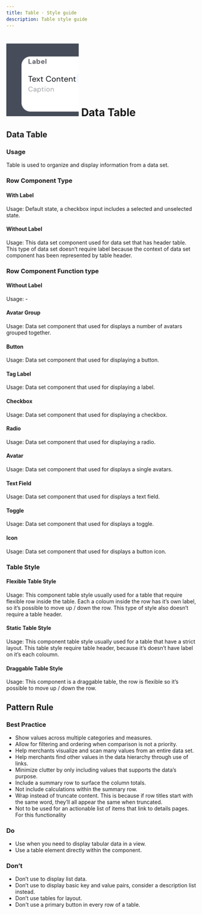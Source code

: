 ```yaml
---
title: Table · Style guide
description: Table style guide
---
```


<script setup>
  import pTable from '../../components/table/Table.vue'
  import pCaption from '../../components/caption/Caption.vue'
  import pLabel from '../../components/label/Label.vue'
  import pAvatar from '../../components/avatar/Avatar.vue'
  import pButton from '../../components/button/Button.vue'
  import pCheckbox from '../../components/checkbox/Checkbox.vue'
  import pRadio from '../../components/radio/Radio.vue'
  import pInput from '../../components/input/Input.vue'
  import pToggle from '../../components/toggle/Toggle.vue'
  import IconMenu from '@privyid/persona-icon/vue/menu-horizontal/20.vue'
  import { defineTable } from '../../components/table'
  import { ref } from 'vue-demi'

  const fields1 = defineTable([
    {
      key: 'label',
      label: 'label',
    }
  ])

  const items1 = ref([
    {
      label: 'Text Content'
    }
  ])

  const fields2 = defineTable([
    {
      key: 'label',
      label: 'label',
      thClass: 'hidden',
    }
  ])

  const items2 = ref([
    {
      id    : 1,
      name  : 'Text Content',
      status: true,
    },
  ])

  const fields3 = defineTable([
    {
      key     : 'id',
      label   : 'PrivyID',
      thClass : 'hidden',
      tdClass : 'self-center'
    },
    {
      key     : 'name',
      label   : 'Name',
      thClass : 'hidden',
      tdClass : 'self-center'
    },
    {
      key     : 'status',
      label   : 'Is Active',
      thClass : 'hidden',
      tdClass : 'self-center'
    },
  ])

  const fields = defineTable([
    {
      key: 'name',
      label: 'Label',
    },
    {
      key: 'avatar',
      label: 'Label',
    },
    {
      key: 'status',
      label: 'Label',
      thClass: 'text-center',
      tdClass: 'text-center'
    },
    {
      key: 'action',
      label: 'Label',
      thClass: 'text-center',
      tdClass: 'text-center'
    }
  ])

  const items = ref([
    {
      name  : 'Text',
      avatar : 'Text',
      status: true,
    },
    {
      name  : 'Text',
      avatar : 'Text',
      status: true,
    },
  ])

  const items3 = ref([
    {
      name  : 'Samuel',
      avatar : 'Text',
      status: true,
    },
    {
      name  : 'Jonathan',
      avatar : 'Text',
      status: true,
    },
    {
      name  : 'Ranthi',
      avatar : 'Text',
      status: true,
    },
  ])

  const selected = ref([])
  const selectedA = ref([])
</script>

<style lang="postcss">
  .table-noborder {
    .datatable {
      &__row {
        @apply border-0;
      }
    }
  }
</style>

# ![data table](/assets/images/img-guide-data-table.svg) Data Table

## Data Table

### Usage
Table is used to organize and display information from a data set.

### Row Component Type

#### With Label

<div class="py-4 table-noborder">
  <p-table :fields="fields1" :items="items1" />
</div>
<p-caption class="!text-subtle">
  Usage: Default state, a checkbox input includes a selected and unselected state.
</p-caption>

#### Without Label

<div class="py-4 table-noborder">
  <p-table :fields="fields2" :items="items1" />
</div>
<p-caption class="!text-subtle">
  Usage: This data set component used for data set that has header table. This type of data set doesn’t require label because the context of data set component has been represented by table header.
</p-caption>

### Row Component Function type

#### Without Label

<div class="py-4 table-noborder">
  <p-table :fields="fields3" :items="items2">
    <template #cell(id)="{ item }">
      {{ item.name }}
    </template>
    <template #cell(name)="{ item }">
      {{ item.name }}
      <p-caption>Caption</p-caption>
    </template>
    <template #cell(status)="{ item }">
      <span>
        {{ item.name }}
        <p-label variant="light" color="info" size="xs">Label</p-label>
      </span>
      <p-caption>Caption</p-caption>
    </template>
  </p-table>
</div>
<p-caption class="!text-subtle">
  Usage: -
</p-caption>

#### Avatar Group

<div class="py-4 table-noborder">
  <p-table :fields="fields2" :items="items1">
    <template #cell(label)="{ item }">
      <span class="flex -space-x-2">
        <p-avatar class="border-2 border-base-white" size="md" src="https://picsum.photos/50" />
        <p-avatar class="border-2 border-base-white" size="md" src="https://picsum.photos/50" />
        <p-avatar class="border-2 border-base-white" size="md" src="https://picsum.photos/50" />
      </span>
    </template>
  </p-table>
</div>
<p-caption class="!text-subtle">
  Usage: Data set component that used for displays a number of avatars grouped together.
</p-caption>

#### Button

<div class="py-4 table-noborder">
  <p-table :fields="fields2" :items="items1">
    <template #cell(label)="{ item }">
      <p-button size="sm">Button text</p-button>
    </template>
  </p-table>
</div>
<p-caption class="!text-subtle">
  Usage: Data set component that used for displaying a button.
</p-caption>

#### Tag Label

<div class="py-4 table-noborder">
  <p-table :fields="fields2" :items="items1">
    <template #cell(label)="{ item }">
      <p-label variant="light" color="info" size="sm">Label</p-label>
    </template>
  </p-table>
</div>
<p-caption class="!text-subtle">
  Usage: Data set component that used for displaying a label.
</p-caption>

#### Checkbox

<div class="py-4 table-noborder">
  <p-table :fields="fields2" :items="items1">
    <template #cell(label)="{ item }">
      <p-checkbox />
    </template>
  </p-table>
</div>
<p-caption class="!text-subtle">
  Usage: Data set component that used for displaying a checkbox.
</p-caption>

#### Radio

<div class="py-4 table-noborder">
  <p-table :fields="fields2" :items="items1">
    <template #cell(label)="{ item }">
      <p-radio />
    </template>
  </p-table>
</div>
<p-caption class="!text-subtle">
  Usage: Data set component that used for displaying a radio.
</p-caption>

#### Avatar

<div class="py-4 table-noborder">
  <p-table :fields="fields2" :items="items1">
    <template #cell(label)="{ item }">
      <div class="flex flex-row space-x-10">
        <span class="flex items-center space-x-2">
          <p-avatar src="https://picsum.photos/50" />
          <span>
            Text Content
          </span>
        </span>
        <span class="flex items-center space-x-2">
          <p-avatar src="https://picsum.photos/50" />
          <span>
            Text Content
          </span>
        </span>
      </div>
    </template>
  </p-table>
</div>
<p-caption class="!text-subtle">
  Usage: Data set component that used for displays a single avatars.
</p-caption>

#### Text Field

<div class="py-4 table-noborder">
  <p-table :fields="fields2" :items="items1">
    <template #cell(label)="{ item }">
      <div class="flex w-1/4">
        <p-input placeholder="Placeholder" size="sm" />
      </div>
    </template>
  </p-table>
</div>
<p-caption class="!text-subtle">
  Usage: Data set component that used for displays a text field.
</p-caption>

#### Toggle

<div class="py-4 table-noborder">
  <p-table :fields="fields2" :items="items1">
    <template #cell(label)="{ item }">
      <p-toggle checked no-label />
    </template>
  </p-table>
</div>
<p-caption class="!text-subtle">
  Usage: Data set component that used for displays a toggle.
</p-caption>

#### Icon

<div class="py-4 table-noborder">
  <p-table :fields="fields2" :items="items1">
    <template #cell(label)="{ item }">
      <IconMenu />
    </template>
  </p-table>
</div>
<p-caption class="!text-subtle">
  Usage: Data set component that used for displays a button icon.
</p-caption>

### Table Style

#### Flexible Table Style

<div class="py-4">
  <p-table selectable :fields="fields" :items="items">
    <template #cell(name)="{ item }">
      <span class="flex items-center space-x-2">
        <p-avatar src="https://picsum.photos/50" />
        <span>
          {{ item.name }}
        </span>
      </span>
    </template>
    <template #cell(avatar)="{ item }">
      <span class="flex flex-col">
        <span>
          {{ item.name }}
          <p-label size="xs" variant="light" color="info">Label</p-label>
        </span>
        <p-caption>Caption</p-caption>
      </span>
    </template>
    <template #cell(status)="{ item }">
      <p-toggle checked no-label />
    </template>
    <template #cell(action)="{ item }">
      <span class="flex justify-center">
        <IconMenu />
      </span>
    </template>
  </p-table>
</div>
<p-caption class="!text-subtle">
  Usage: This component table style usually used for a table that require flexible row inside the table. Each a coloum inside the row has it’s own label, so it’s possible to move up / down the row. This type of style also doesn’t require a table header.
</p-caption>

#### Static Table Style

<div class="py-4">
  <p-table variant="static" :fields="fields" :items="items3">
    <template #cell(name)="{ item }">
      <span class="flex items-center space-x-2">
        <p-avatar src="https://picsum.photos/50" />
        <span>
          {{ item.name }}
        </span>
      </span>
    </template>
    <template #cell(avatar)="{ item }">
      <span class="flex flex-col">
        <span>
          {{ item.name }}
          <p-label size="xs" variant="light" color="info">Label</p-label>
        </span>
        <p-caption>Caption</p-caption>
      </span>
    </template>
    <template #cell(status)="{ item }">
      <p-toggle checked no-label />
    </template>
    <template #cell(action)="{ item }">
      <span class="flex justify-center">
        <IconMenu />
      </span>
    </template>
  </p-table>
</div>
<p-caption class="!text-subtle">
  Usage: This component table style usually used for a table that have a strict layout. This table style require table header, because it’s doesn’t have label on it’s each coloumn.
</p-caption>


#### Draggable Table Style

<div class="py-4">
  <p-table variant="static" :fields="fields" :items="items3" draggable>
    <template #cell(name)="{ item }">
      <span class="flex items-center space-x-2">
        <p-avatar src="https://picsum.photos/50" />
        <span>
          {{ item.name }}
        </span>
      </span>
    </template>
    <template #cell(avatar)="{ item }">
      <span class="flex flex-col">
        <span>
          {{ item.name }}
          <p-label size="xs" variant="light" color="info">Label</p-label>
        </span>
        <p-caption>Caption</p-caption>
      </span>
    </template>
    <template #cell(status)="{ item }">
      <p-toggle checked no-label />
    </template>
    <template #cell(action)="{ item }">
      <span class="flex justify-center">
        <IconMenu />
      </span>
    </template>
  </p-table>
</div>
<p-caption class="!text-subtle">
  Usage: This component is a draggable table, the row is flexible so it’s possible to move up / down the row.
</p-caption>

## Pattern Rule

### Best Practice

<div class="flex">
  <div class="w-2/3">
    <ul>
      <li>Show values across multiple categories and measures.</li>
      <li>Allow for filtering and ordering when comparison is not a priority.</li>
      <li>Help merchants visualize and scan many values from an entire data set.</li>
      <li>Help merchants find other values in the data hierarchy through use of links.</li>
      <li>Minimize clutter by only including values that supports the data’s purpose.</li>
      <li>Include a summary row to surface the column totals.</li>
      <li>Not include calculations within the summary row.</li>
      <li>
        Wrap instead of truncate content. This is because if row titles start with the same word, they’ll all appear the same when truncated.
      </li>
      <li>Not to be used for an actionable list of items that link to details pages. For this functionality</li>
    </ul> 
  </div>
</div>

### Do

<div class="flex">
  <div class="w-2/3">
    <ul>
      <li>Use when you need to display tabular data in a view.</li>
      <li>Use a table element directly within the component.</li>
    </ul> 
  </div>
</div>

### Don’t

<div class="flex">
  <div class="w-2/3">
    <ul>
      <li>Don’t use to display list data.</li>
      <li>Don’t use to display basic key and value pairs, consider a description list instead.</li>
      <li>Don’t use tables for layout.</li>
      <li>Don't use a primary button in every row of a table.</li>
    </ul> 
  </div>
</div>

